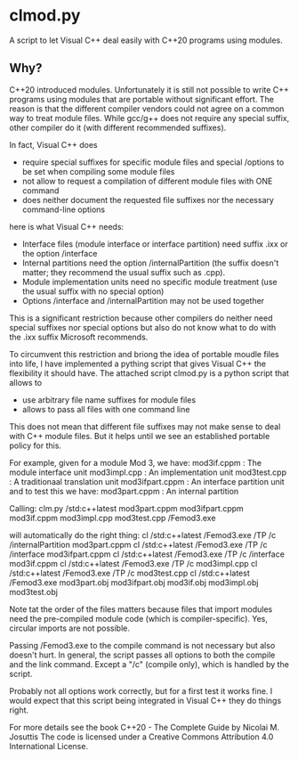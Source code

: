 # clmod.py

A script to let Visual C++ deal easily with C++20 programs using modules.

## Why?

C++20 introduced modules.
Unfortunately it is still not possible to write C++ programs using modules that are portable
without significant effort.
The reason is that the different compiler vendors could not agree on a common way to treat module files.
While gcc/g++ does not require any special suffix, other compiler do it (with different recommended suffixes).

In fact, Visual C++ does
- require special suffixes for specific module files and
  special /options to be set when compiling some module files
- not allow to request a compilation of different module files with ONE command
- does neither document the requested file suffixes nor the necessary command-line options

here is what Visual C++ needs:
- Interface files (module interface or interface partition)
  need suffix .ixx or the option /interface
- Internal partitions need the option /internalPartition
  (the suffix doesn't matter; they recommend the usual suffix such as .cpp).
- Module implementation units need no specific module treatment
  (use the usual suffix with no special option)
- Options /interface and /internalPartition may not be used together

This is a significant restriction because other compilers do neither need
special suffixes nor special options but also do not know what to do with the
.ixx suffix Microsoft recommends.

To circumvent this restriction and briong the idea of portable moudle files
into life, I have implemented a pything script that gives Visual C++ the flexibility it should have.
The attached script
 clmod.py
is a python script that allows to
 - use arbitrary file name suffixes for module files
 - allows to pass all files with one command line

This does not mean that different file suffixes may not make sense to deal
with C++ module files. But it helps until we see an established portable
policy for this.

For example,
given for a module Mod 3, we have:
 mod3if.cppm     : The module interface unit
 mod3impl.cpp    : An implementation unit
 mod3test.cpp    : A traditionaal translation unit
 mod3ifpart.cppm : An interface partition unit
and to test this we have:
 mod3part.cppm   : An internal partition

Calling:
 clm.py /std:c++latest mod3part.cppm mod3ifpart.cppm mod3if.cppm mod3impl.cpp mod3test.cpp /Femod3.exe

will automatically do the right thing:
 cl /std:c++latest /Femod3.exe /TP /c /internalPartition mod3part.cppm
 cl /std:c++latest /Femod3.exe /TP /c /interface mod3ifpart.cppm
 cl /std:c++latest /Femod3.exe /TP /c /interface mod3if.cppm
 cl /std:c++latest /Femod3.exe /TP /c mod3impl.cpp
 cl /std:c++latest /Femod3.exe /TP /c mod3test.cpp
 cl /std:c++latest /Femod3.exe mod3part.obj mod3ifpart.obj mod3if.obj mod3impl.obj mod3test.obj

Note tat the order of the files matters because files that import modules need
the pre-compiled module code (which is compiler-specific).
Yes, circular imports are not possible.

Passing /Femod3.exe to the compile command is not necessary but also doesn't
hurt.
In general, the script passes all options to both the compile and the link command.
Except a "/c" (compile only), which is handled by the script.

Probably not all options work correctly, but for a first test it works fine.
I would expect that this script being integrated in Visual C++ they do things right.

For more details see the book
 C++20 - The Complete Guide by Nicolai M. Josuttis
The code is licensed under a Creative Commons Attribution 4.0 International License.

